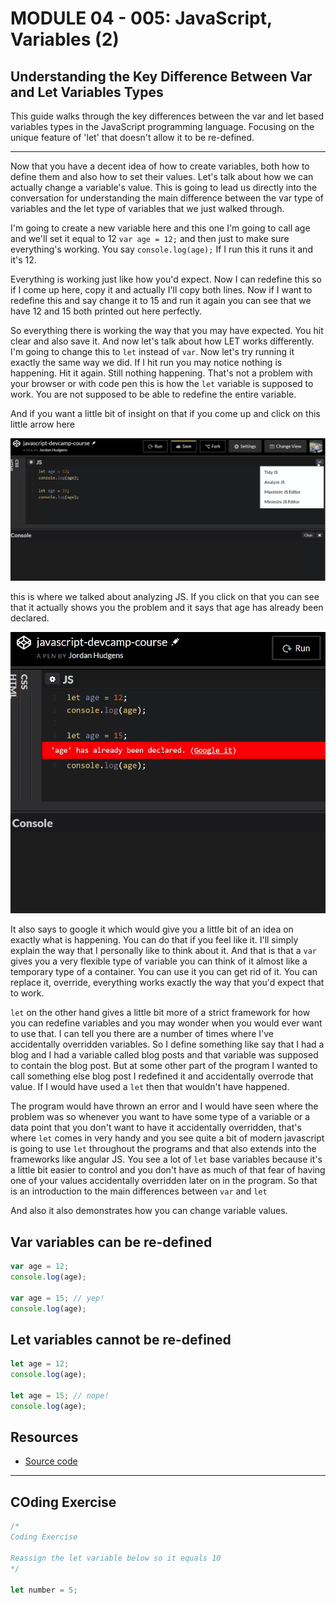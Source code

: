 # MODULE 04 - 005: JavaScript, Variables (2)

## Understanding the Key Difference Between Var and Let Variables Types

This guide walks through the key differences between the var and let 
based variables types in the JavaScript programming language. Focusing 
on the unique feature of 'let' that doesn't allow it to be re-defined.

****

Now that you have a decent idea of how to create variables, both how to define them and also how to set their values. Let's talk about how we can actually change a variable's value. This is going to lead us directly into the conversation for understanding the main difference between the var type of variables and the let type of variables that we just walked through. 

I'm going to create a new variable here and this one I'm going to call age and we'll set it equal to 12 ```var age = 12;``` and then just to make sure everything's working. You say ```console.log(age);``` If I run this it runs it and it's 12. 

Everything is working just like how you'd expect. Now I can redefine this so if I come up here, copy it and actually I'll copy both lines. Now if I want to redefine this and say change it to 15 and run it again you can see that we have 12 and 15 both printed out here perfectly. 

So everything there is working the way that you may have expected. You hit clear and also save it. And now let's talk about how LET works differently. I'm going to change this to ```let``` instead of ```var```. Now let's try running it exactly the same way we did. If I hit run you may notice nothing is happening. Hit it again. Still nothing happening. That's not a problem with your browser or with code pen this is how the ```let``` variable is supposed to work. You are not supposed to be able to redefine the entire variable.

And if you want a little bit of insight on that if you come up and click on this little arrow here

![large](./04-005_IMG1.png)

this is where we talked about analyzing JS. If you click on that you can see that it actually shows you the problem and it says that age has already been declared. 

![large](./04-005_IMG2.png)

It also says to google it which would give you a little bit of an idea on exactly what is happening. You can do that if you feel like it. I'll simply explain the way that I personally like to think about it. And that is that a ```var``` gives you a very flexible type of variable you can think of it almost like a temporary type of a container. You can use it you can get rid of it. You can replace it, override, everything works exactly the way that you'd expect that to work.

```let``` on the other hand gives a little bit more of a strict framework for how you can redefine variables and you may wonder when you would ever want to use that. I can tell you there are a number of times where I've accidentally overridden variables. So I define something like say that I had a blog and I had a variable called blog posts and that variable was supposed to contain the blog post. But at some other part of the program I wanted to call something else blog post I redefined it and accidentally overrode that value. If I would have used a ```let``` then that wouldn't have happened.

The program would have thrown an error and I would have seen where the problem was so whenever you want to have some type of a variable or a data point that you don't want to have it accidentally overridden, that's where ```let``` comes in very handy and you see quite a bit of modern javascript is going to use ```let``` throughout the programs and that also extends into the frameworks like angular JS. You see a lot of ```let``` base variables because it's a little bit easier to control and you don't have as much of that fear of having one of your values accidentally overridden later on in the program. So that is an introduction to the main differences between ```var``` and ```let```

And also it also demonstrates how you can change variable values.

## Var variables can be re-defined

```javascript
var age = 12;
console.log(age);

var age = 15; // yep!
console.log(age);
```

## Let variables cannot be re-defined

```javascript
let age = 12;
console.log(age);

let age = 15; // nope!
console.log(age);
```

## Resources

- [Source code](https://github.com/rails-camp/javascript-programming/blob/master/section_b_06_difference_var_let.js)

****

## COding Exercise

```js
/*
Coding Exercise

Reassign the let variable below so it equals 10
*/

let number = 5;
```
